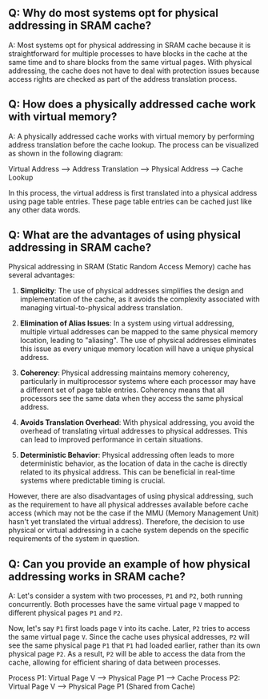 ## Q: Why do most systems opt for physical addressing in SRAM cache?

A: Most systems opt for physical addressing in SRAM cache because it is straightforward for multiple processes to have blocks in the cache at the same time and to share blocks from the same virtual pages. With physical addressing, the cache does not have to deal with protection issues because access rights are checked as part of the address translation process.

## Q: How does a physically addressed cache work with virtual memory?

A: A physically addressed cache works with virtual memory by performing address translation before the cache lookup. The process can be visualized as shown in the following diagram:

Virtual Address  -->  Address Translation  -->  Physical Address  -->  Cache Lookup

In this process, the virtual address is first translated into a physical address using page table entries. These page table entries can be cached just like any other data words.

## Q: What are the advantages of using physical addressing in SRAM cache?

Physical addressing in SRAM (Static Random Access Memory) cache has several advantages:

1. **Simplicity**: The use of physical addresses simplifies the design and implementation of the cache, as it avoids the complexity associated with managing virtual-to-physical address translation.

2. **Elimination of Alias Issues**: In a system using virtual addressing, multiple virtual addresses can be mapped to the same physical memory location, leading to "aliasing". The use of physical addresses eliminates this issue as every unique memory location will have a unique physical address.

3. **Coherency**: Physical addressing maintains memory coherency, particularly in multiprocessor systems where each processor may have a different set of page table entries. Coherency means that all processors see the same data when they access the same physical address.

4. **Avoids Translation Overhead**: With physical addressing, you avoid the overhead of translating virtual addresses to physical addresses. This can lead to improved performance in certain situations.

5. **Deterministic Behavior**: Physical addressing often leads to more deterministic behavior, as the location of data in the cache is directly related to its physical address. This can be beneficial in real-time systems where predictable timing is crucial.

However, there are also disadvantages of using physical addressing, such as the requirement to have all physical addresses available before cache access (which may not be the case if the MMU (Memory Management Unit) hasn't yet translated the virtual address). Therefore, the decision to use physical or virtual addressing in a cache system depends on the specific requirements of the system in question.


## Q: Can you provide an example of how physical addressing works in SRAM cache?

A: Let's consider a system with two processes, `P1` and `P2`, both running concurrently. Both processes have the same virtual page `V` mapped to different physical pages `P1` and `P2`.

Now, let's say `P1` first loads page `V` into its cache. Later, `P2` tries to access the same virtual page `V`. Since the cache uses physical addresses, `P2` will see the same physical page `P1` that `P1` had loaded earlier, rather than its own physical page `P2`. As a result, `P2` will be able to access the data from the cache, allowing for efficient sharing of data between processes.

Process P1: Virtual Page V --> Physical Page P1 --> Cache
Process P2: Virtual Page V --> Physical Page P1 (Shared from Cache)

